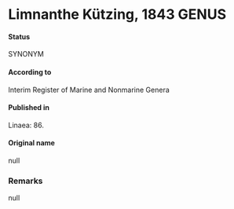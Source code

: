 # Limnanthe Kützing, 1843 GENUS

#### Status
SYNONYM

#### According to
Interim Register of Marine and Nonmarine Genera

#### Published in
Linaea: 86.

#### Original name
null

### Remarks
null